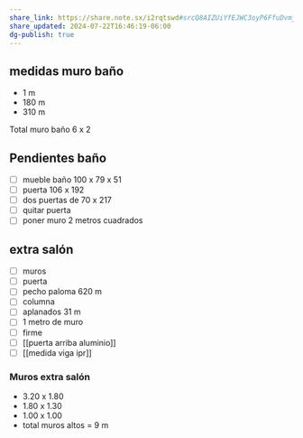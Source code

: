 ```yaml
---
share_link: https://share.note.sx/i2rqtswd#srcQ8AIZUiYfEJWC3oyP6FfuDvmjvk5SvIgDsuGyAW0
share_updated: 2024-07-22T16:46:19-06:00
dg-publish: true
---
```

## medidas muro baño
- 1 m
- 180 m
- 310 m

 Total muro baño 6 x 2

## Pendientes baño

 - [ ] mueble baño 100 x 79 x 51
 - [ ] puerta 106 x 192
 - [ ] dos puertas de 70 x 217
 - [ ] quitar puerta 
 - [ ] poner muro 2 metros cuadrados

## extra salón
- [ ] muros 
- [ ] puerta
- [ ] pecho paloma 620 m
- [ ] columna
- [ ] aplanados 31 m
- [ ] 1 metro de muro
- [ ] firme
- [ ] [[puerta arriba aluminio]]
- [ ] [[medida viga ipr]]

### Muros extra salón 

- 3.20 x 1.80
- 1.80 x 1.30
- 1.00 x 1.00
- total muros altos = 9 m


